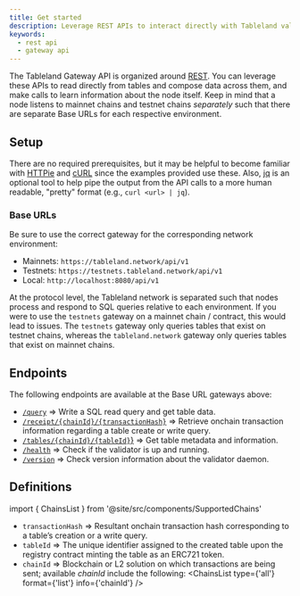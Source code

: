 ```yaml
---
title: Get started
description: Leverage REST APIs to interact directly with Tableland validator nodes at a gateway.
keywords:
  - rest api
  - gateway api
---
```


The Tableland Gateway API is organized around [REST](http://en.wikipedia.org/wiki/Representational_State_Transfer). You can leverage these APIs to read directly from tables and compose data across them, and make calls to learn information about the node itself. Keep in mind that a node listens to mainnet chains and testnet chains _separately_ such that there are separate Base URLs for each respective environment.

## Setup

There are no required prerequisites, but it may be helpful to become familiar with [HTTPie](https://httpie.org/) and [cURL](https://curl.se/) since the examples provided use these. Also, [jq](https://stedolan.github.io/jq/) is an optional tool to help pipe the output from the API calls to a more human readable, "pretty" format (e.g., `curl <url> | jq`).

### Base URLs

Be sure to use the correct gateway for the corresponding network environment:

- Mainnets: `https://tableland.network/api/v1`
- Testnets: `https://testnets.tableland.network/api/v1`
- Local: `http://localhost:8080/api/v1`

At the protocol level, the Tableland network is separated such that nodes process and respond to SQL queries relative to each environment. If you were to use the `testnets` gateway on a mainnet chain / contract, this would lead to issues. The `testnets` gateway only queries tables that exist on testnet chains, whereas the `tableland.network` gateway only queries tables that exist on mainnet chains.

## Endpoints

The following endpoints are available at the Base URL gateways above:

- [`/query`](/gateway-api/endpoints#query) ⇒ Write a SQL read query and get table data.
- [`/receipt/{chainId}/{transactionHash}`](/gateway-api/endpoints#receipt) ⇒ Retrieve onchain transaction information regarding a table create or write query.
- [`/tables/{chainId}/{tableId}`}](/gateway-api/endpoints#tables) ⇒ Get table metadata and information.
- [`/health`](/gateway-api/endpoints#health) ⇒ Check if the validator is up and running.
- [`/version`](/gateway-api/endpoints#version) ⇒ Check version information about the validator daemon.

## Definitions

import { ChainsList } from '@site/src/components/SupportedChains'

- `transactionHash` ⇒ Resultant onchain transaction hash corresponding to a table’s creation or a write query.
- `tableId` ⇒ The unique identifier assigned to the created table upon the registry contract minting the table as an ERC721 token.
- `chainId` ⇒ Blockchain or L2 solution on which transactions are being sent; available _chainId_ include the following:
  <ChainsList type={'all'} format={'list'} info={'chainId'} />
